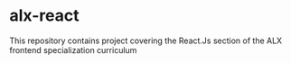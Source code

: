 # alx-react
This repository contains project covering the React.Js section of the ALX frontend specialization curriculum
